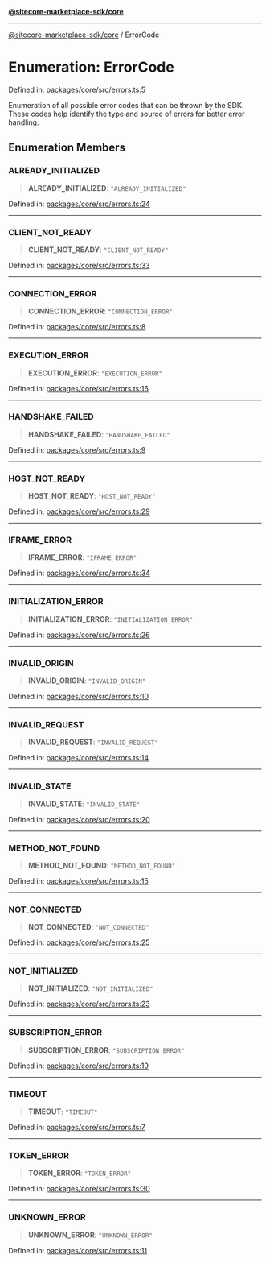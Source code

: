 [**@sitecore-marketplace-sdk/core**](../README.md)

***

[@sitecore-marketplace-sdk/core](../README.md) / ErrorCode

# Enumeration: ErrorCode

Defined in: [packages/core/src/errors.ts:5](https://github.com/Sitecore/marketplace-sdk/blob/e3ec55ede335ad59ac5875d32f0d68c50e7bc899/packages/core/src/errors.ts#L5)

Enumeration of all possible error codes that can be thrown by the SDK.
These codes help identify the type and source of errors for better error handling.

## Enumeration Members

### ALREADY\_INITIALIZED

> **ALREADY\_INITIALIZED**: `"ALREADY_INITIALIZED"`

Defined in: [packages/core/src/errors.ts:24](https://github.com/Sitecore/marketplace-sdk/blob/e3ec55ede335ad59ac5875d32f0d68c50e7bc899/packages/core/src/errors.ts#L24)

***

### CLIENT\_NOT\_READY

> **CLIENT\_NOT\_READY**: `"CLIENT_NOT_READY"`

Defined in: [packages/core/src/errors.ts:33](https://github.com/Sitecore/marketplace-sdk/blob/e3ec55ede335ad59ac5875d32f0d68c50e7bc899/packages/core/src/errors.ts#L33)

***

### CONNECTION\_ERROR

> **CONNECTION\_ERROR**: `"CONNECTION_ERROR"`

Defined in: [packages/core/src/errors.ts:8](https://github.com/Sitecore/marketplace-sdk/blob/e3ec55ede335ad59ac5875d32f0d68c50e7bc899/packages/core/src/errors.ts#L8)

***

### EXECUTION\_ERROR

> **EXECUTION\_ERROR**: `"EXECUTION_ERROR"`

Defined in: [packages/core/src/errors.ts:16](https://github.com/Sitecore/marketplace-sdk/blob/e3ec55ede335ad59ac5875d32f0d68c50e7bc899/packages/core/src/errors.ts#L16)

***

### HANDSHAKE\_FAILED

> **HANDSHAKE\_FAILED**: `"HANDSHAKE_FAILED"`

Defined in: [packages/core/src/errors.ts:9](https://github.com/Sitecore/marketplace-sdk/blob/e3ec55ede335ad59ac5875d32f0d68c50e7bc899/packages/core/src/errors.ts#L9)

***

### HOST\_NOT\_READY

> **HOST\_NOT\_READY**: `"HOST_NOT_READY"`

Defined in: [packages/core/src/errors.ts:29](https://github.com/Sitecore/marketplace-sdk/blob/e3ec55ede335ad59ac5875d32f0d68c50e7bc899/packages/core/src/errors.ts#L29)

***

### IFRAME\_ERROR

> **IFRAME\_ERROR**: `"IFRAME_ERROR"`

Defined in: [packages/core/src/errors.ts:34](https://github.com/Sitecore/marketplace-sdk/blob/e3ec55ede335ad59ac5875d32f0d68c50e7bc899/packages/core/src/errors.ts#L34)

***

### INITIALIZATION\_ERROR

> **INITIALIZATION\_ERROR**: `"INITIALIZATION_ERROR"`

Defined in: [packages/core/src/errors.ts:26](https://github.com/Sitecore/marketplace-sdk/blob/e3ec55ede335ad59ac5875d32f0d68c50e7bc899/packages/core/src/errors.ts#L26)

***

### INVALID\_ORIGIN

> **INVALID\_ORIGIN**: `"INVALID_ORIGIN"`

Defined in: [packages/core/src/errors.ts:10](https://github.com/Sitecore/marketplace-sdk/blob/e3ec55ede335ad59ac5875d32f0d68c50e7bc899/packages/core/src/errors.ts#L10)

***

### INVALID\_REQUEST

> **INVALID\_REQUEST**: `"INVALID_REQUEST"`

Defined in: [packages/core/src/errors.ts:14](https://github.com/Sitecore/marketplace-sdk/blob/e3ec55ede335ad59ac5875d32f0d68c50e7bc899/packages/core/src/errors.ts#L14)

***

### INVALID\_STATE

> **INVALID\_STATE**: `"INVALID_STATE"`

Defined in: [packages/core/src/errors.ts:20](https://github.com/Sitecore/marketplace-sdk/blob/e3ec55ede335ad59ac5875d32f0d68c50e7bc899/packages/core/src/errors.ts#L20)

***

### METHOD\_NOT\_FOUND

> **METHOD\_NOT\_FOUND**: `"METHOD_NOT_FOUND"`

Defined in: [packages/core/src/errors.ts:15](https://github.com/Sitecore/marketplace-sdk/blob/e3ec55ede335ad59ac5875d32f0d68c50e7bc899/packages/core/src/errors.ts#L15)

***

### NOT\_CONNECTED

> **NOT\_CONNECTED**: `"NOT_CONNECTED"`

Defined in: [packages/core/src/errors.ts:25](https://github.com/Sitecore/marketplace-sdk/blob/e3ec55ede335ad59ac5875d32f0d68c50e7bc899/packages/core/src/errors.ts#L25)

***

### NOT\_INITIALIZED

> **NOT\_INITIALIZED**: `"NOT_INITIALIZED"`

Defined in: [packages/core/src/errors.ts:23](https://github.com/Sitecore/marketplace-sdk/blob/e3ec55ede335ad59ac5875d32f0d68c50e7bc899/packages/core/src/errors.ts#L23)

***

### SUBSCRIPTION\_ERROR

> **SUBSCRIPTION\_ERROR**: `"SUBSCRIPTION_ERROR"`

Defined in: [packages/core/src/errors.ts:19](https://github.com/Sitecore/marketplace-sdk/blob/e3ec55ede335ad59ac5875d32f0d68c50e7bc899/packages/core/src/errors.ts#L19)

***

### TIMEOUT

> **TIMEOUT**: `"TIMEOUT"`

Defined in: [packages/core/src/errors.ts:7](https://github.com/Sitecore/marketplace-sdk/blob/e3ec55ede335ad59ac5875d32f0d68c50e7bc899/packages/core/src/errors.ts#L7)

***

### TOKEN\_ERROR

> **TOKEN\_ERROR**: `"TOKEN_ERROR"`

Defined in: [packages/core/src/errors.ts:30](https://github.com/Sitecore/marketplace-sdk/blob/e3ec55ede335ad59ac5875d32f0d68c50e7bc899/packages/core/src/errors.ts#L30)

***

### UNKNOWN\_ERROR

> **UNKNOWN\_ERROR**: `"UNKNOWN_ERROR"`

Defined in: [packages/core/src/errors.ts:11](https://github.com/Sitecore/marketplace-sdk/blob/e3ec55ede335ad59ac5875d32f0d68c50e7bc899/packages/core/src/errors.ts#L11)
